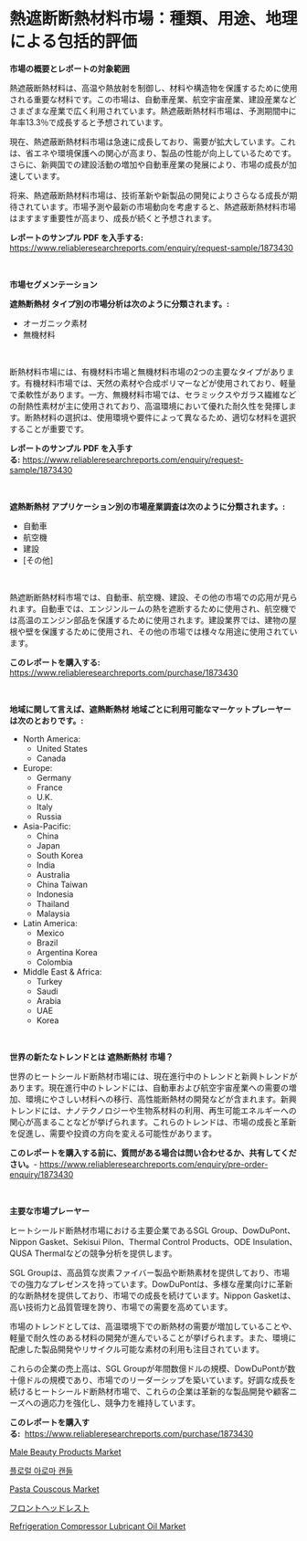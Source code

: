 <p><h1>熱遮断断熱材料市場：種類、用途、地理による包括的評価</h1></p><p><strong>市場の概要とレポートの対象範囲</strong></p>
<p><p>熱遮蔽断熱材料は、高温や熱放射を制御し、材料や構造物を保護するために使用される重要な材料です。この市場は、自動車産業、航空宇宙産業、建設産業などさまざまな産業で広く利用されています。熱遮蔽断熱材料市場は、予測期間中に年率13.3％で成長すると予想されています。</p><p>現在、熱遮蔽断熱材料市場は急速に成長しており、需要が拡大しています。これは、省エネや環境保護への関心が高まり、製品の性能が向上しているためです。さらに、新興国での建設活動の増加や自動車産業の発展により、市場の成長が加速しています。</p><p>将来、熱遮蔽断熱材料市場は、技術革新や新製品の開発によりさらなる成長が期待されています。市場予測や最新の市場動向を考慮すると、熱遮蔽断熱材料市場はますます重要性が高まり、成長が続くと予想されます。</p></p>
<p><strong>レポートのサンプル PDF を入手する:</strong> <a href="https://www.reliableresearchreports.com/enquiry/request-sample/1873430">https://www.reliableresearchreports.com/enquiry/request-sample/1873430</a></p>
<p>&nbsp;</p>
<p><strong>市場セグメンテーション</strong></p>
<p><strong>遮熱断熱材 タイプ別の市場分析は次のように分類されます。:</strong></p>
<p><ul><li>オーガニック素材</li><li>無機材料</li></ul></p>
<p>&nbsp;</p>
<p><p>断熱材料市場には、有機材料市場と無機材料市場の2つの主要なタイプがあります。有機材料市場では、天然の素材や合成ポリマーなどが使用されており、軽量で柔軟性があります。一方、無機材料市場では、セラミックスやガラス繊維などの耐熱性素材が主に使用されており、高温環境において優れた耐久性を発揮します。断熱材料の選択は、使用環境や要件によって異なるため、適切な材料を選択することが重要です。</p></p>
<p><strong>レポートのサンプル PDF を入手する:</strong>&nbsp;<a href="https://www.reliableresearchreports.com/enquiry/request-sample/1873430">https://www.reliableresearchreports.com/enquiry/request-sample/1873430</a></p>
<p>&nbsp;</p>
<p><strong> 遮熱断熱材 アプリケーション別の市場産業調査は次のように分類されます。:</strong></p>
<p><ul><li>自動車</li><li>航空機</li><li>建設</li><li>[その他]</li></ul></p>
<p>&nbsp;</p>
<p><p>熱遮断断熱材料市場では、自動車、航空機、建設、その他の市場での応用が見られます。自動車では、エンジンルームの熱を遮断するために使用され、航空機では高温のエンジン部品を保護するために使用されます。建設業界では、建物の屋根や壁を保護するために使用され、その他の市場では様々な用途に使用されています。</p></p>
<p><strong>このレポートを購入する:</strong>&nbsp; <a href="https://www.reliableresearchreports.com/purchase/1873430">https://www.reliableresearchreports.com/purchase/1873430</a></p>
<p>&nbsp;</p>
<p><strong>地域に関して言えば、遮熱断熱材 地域ごとに利用可能なマーケットプレーヤーは次のとおりです。:</strong></p>
<p><ul>
    <li>
        North America:
        <ul>
            <li>United States</li>
            <li>Canada</li>
        </ul>
    </li>
    <li>
        Europe:
        <ul>
            <li>Germany</li>
            <li>France</li>
            <li>U.K.</li>
            <li>Italy</li>
            <li>Russia</li>
        </ul>
    </li>
    <li>
        Asia-Pacific:
        <ul>
            <li>China</li>
            <li>Japan</li>
            <li>South Korea</li>
            <li>India</li>
            <li>Australia</li>
            <li>China Taiwan</li>
            <li>Indonesia</li>
            <li>Thailand</li>
            <li>Malaysia</li>
        </ul>
    </li>
    <li>
        Latin America:
        <ul>
            <li>Mexico</li>
            <li>Brazil</li>
            <li>Argentina Korea</li>
            <li>Colombia</li>
        </ul>
    </li>
    <li>
        Middle East & Africa:
        <ul>
            <li>Turkey</li>
            <li>Saudi</li>
            <li>Arabia</li>
            <li>UAE</li>
            <li>Korea</li>
        </ul>
    </li>
    </ul></p>
<p>&nbsp;</p>
<p><strong>世界の新たなトレンドとは 遮熱断熱材 市場？</strong></p>
<p><p>世界のヒートシールド断熱材市場には、現在進行中のトレンドと新興トレンドがあります。現在進行中のトレンドには、自動車および航空宇宙産業への需要の増加、環境にやさしい材料への移行、高性能断熱材の開発などが含まれます。新興トレンドには、ナノテクノロジーや生物系材料の利用、再生可能エネルギーへの関心が高まることなどが挙げられます。これらのトレンドは、市場の成長と革新を促進し、需要や投資の方向を変える可能性があります。</p></p>
<p><strong>このレポートを購入する前に、質問がある場合は問い合わせるか、共有してください。</strong>- <a href="https://www.reliableresearchreports.com/enquiry/pre-order-enquiry/1873430">https://www.reliableresearchreports.com/enquiry/pre-order-enquiry/1873430</a></p>
<p>&nbsp;</p>
<p><strong>主要な市場プレーヤー</strong></p>
<p><p>ヒートシールド断熱材市場における主要企業であるSGL Group、DowDuPont、Nippon Gasket、Sekisui Pilon、Thermal Control Products、ODE Insulation、QUSA Thermalなどの競争分析を提供します。</p><p>SGL Groupは、高品質な炭素ファイバー製品や断熱素材を提供しており、市場での強力なプレゼンスを持っています。DowDuPontは、多様な産業向けに革新的な断熱材を提供しており、市場での成長を続けています。Nippon Gasketは、高い技術力と品質管理を誇り、市場での需要を高めています。</p><p>市場のトレンドとしては、高温環境下での断熱材の需要が増加していることや、軽量で耐久性のある材料の開発が進んでいることが挙げられます。また、環境に配慮した製品開発やリサイクル可能な素材の利用も注目されています。</p><p>これらの企業の売上高は、SGL Groupが年間数億ドルの規模、DowDuPontが数十億ドルの規模であり、市場でのリーダーシップを築いています。好調な成長を続けるヒートシールド断熱材市場で、これらの企業は革新的な製品開発や顧客ニーズへの適応力を強化し、競争力を維持しています。</p></p>
<p><strong>このレポートを購入する:</strong>&nbsp;&nbsp;<a href="https://www.reliableresearchreports.com/purchase/1873430">https://www.reliableresearchreports.com/purchase/1873430</a></p>
<p><p><a href="https://github.com/vimar16th/Market-Research-Report-List-3/blob/main/male-beauty-products-market.md">Male Beauty Products Market</a></p><p><a href="https://github.com/vsnao330707/Market-Research-Report-List-1/blob/main/26195092227.md">플로럴 아로마 캔들</a></p><p><a href="https://issuu.com/reportprime-2/docs/pasta-couscous-market-size-2030.ppt_00cd7cfe90ddb2">Pasta Couscous Market</a></p><p><a href="https://github.com/zjkmgcs938405/Market-Research-Report-List-1/blob/main/58766082655.md">フロントヘッドレスト</a></p><p><a href="https://shimmer-gardenia-37a.notion.site/Refrigeration-Compressor-Lubricant-Oil-Market-Size-Share-Trends-Analysis-Report-By-Material-By-T-ec78c32e682948d5b5fde064dc1b44c1">Refrigeration Compressor Lubricant Oil Market</a></p></p>